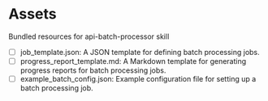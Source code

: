 # Assets

Bundled resources for api-batch-processor skill

- [ ] job_template.json: A JSON template for defining batch processing jobs.
- [ ] progress_report_template.md: A Markdown template for generating progress reports for batch processing jobs.
- [ ] example_batch_config.json: Example configuration file for setting up a batch processing job.
